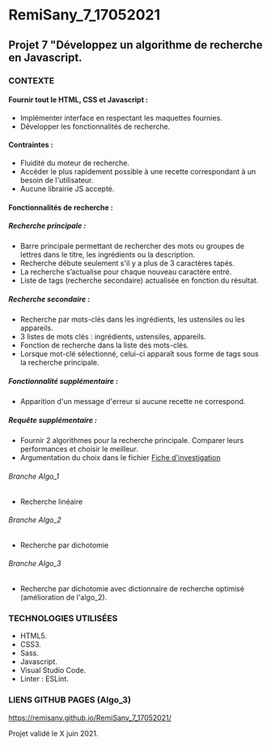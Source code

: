 # RemiSany_7_17052021

## Projet 7 "Développez un algorithme de recherche en Javascript.

### CONTEXTE

#### Fournir tout le HTML, CSS et Javascript :
- Implémenter interface en respectant les maquettes fournies.
- Développer les fonctionnalités de recherche.

#### Contraintes :
- Fluidité du moteur de recherche.
- Accéder le plus rapidement possible à une recette correspondant à un besoin de l'utilisateur.
- Aucune librairie JS accepté.

#### Fonctionnalités de recherche :

##### Recherche principale :
- Barre principale permettant de rechercher des mots ou groupes de lettres dans le titre, les ingrédients ou la description.
- Recherche débute seulement s'il y a plus de 3 caractères tapés.
- La recherche s’actualise pour chaque nouveau caractère entré.
- Liste de tags (recherche secondaire) actualisée en fonction du résultat.

##### Recherche secondaire :
- Recherche par mots-clés dans les ingrédients, les ustensiles ou les appareils.
- 3 listes de mots clés : ingrédients, ustensiles, appareils.
- Fonction de recherche dans la liste des mots-clés.
- Lorsque mot-clé sélectionné, celui-ci apparaît sous forme de tags sous la recherche principale.

##### Fonctionnalité supplémentaire :
- Apparition d'un message d'erreur si aucune recette ne correspond.

##### Requête supplémentaire :
- Fournir 2 algorithmes pour la recherche principale. Comparer leurs performances et choisir le meilleur.
- Argumentation du choix dans le fichier [Fiche d'investigation](./Fiche_Investigation.pdf)

###### Branche Algo_1
- Recherche linéaire

###### Branche Algo_2
- Recherche par dichotomie

###### Branche Algo_3
- Recherche par dichotomie avec dictionnaire de recherche optimisé (amélioration de l'algo_2).

### TECHNOLOGIES UTILISÉES
- HTML5.
- CSS3.
- Sass.
- Javascript.
- Visual Studio Code.
- Linter : ESLint.

### LIENS GITHUB PAGES (Algo_3)
https://remisany.github.io/RemiSany_7_17052021/

Projet validé le X juin 2021.

